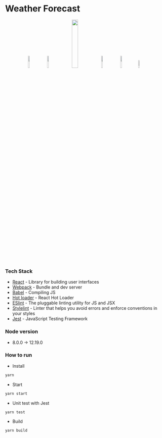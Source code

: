 # Weather Forecast

<div align="center">
  <img src="https://seeklogo.com/images/R/react-logo-7B3CE81517-seeklogo.com.png" width="10%" />
  &nbsp;
  <img src="https://github.com/webpack/media/blob/master/logo/icon-square-big.svg" width="10%" />
  &nbsp;
  <img src="https://d33wubrfki0l68.cloudfront.net/7a197cfe44548cc1a3f581152af70a3051e11671/78df8/img/babel.svg" width="20%" />
  &nbsp;
  <img src="https://eslint.org/assets/img/logo.svg" width="10%" />
  &nbsp;
  <img src="https://seeklogo.com/images/S/stylelint-logo-631B4EAA36-seeklogo.com.png" width="10%" />
  &nbsp;
  <img src="https://www.learnstorybook.com/intro-to-storybook/logo-jest.png" width="8%" />
</div>

### Tech Stack
- [React][reactjs] - Library for building user interfaces
- [Webpack][webpack] - Bundle and dev server
- [Babel][babeljs] - Compiling JS
- [Hot loader][react-hot-loader] - React Hot Loader
- [ESlint][eslint] - The pluggable linting utility for JS and JSX
- [Stylelint][stylelint] - Linter that helps you avoid errors and enforce conventions in your styles
- [Jest][jest] - JavaScript Testing Framework

### Node version
- 8.0.0 -> 12.19.0

### How to run
- Install
```bash
yarn
```

- Start
```bash
yarn start
```

- Unit test with Jest
```bash
yarn test
```

- Build
```bash
yarn build
```
[reactjs]: https://reactjs.org
[babeljs]: https://babeljs.io
[webpack]: https://webpack.js.org
[react-hot-loader]: https://github.com/gaearon/react-hot-loader
[build-badge]: https://travis-ci.com/toanleviet95/react-sample-with-webpack.svg?branch=master
[eslint]: https://eslint.org
[stylelint]: https://stylelint.io
[jest]: https://jestjs.io
